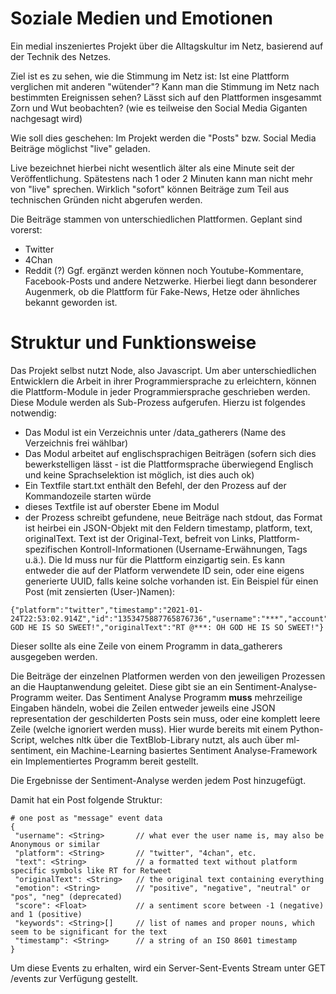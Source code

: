 # Soziale Medien und Emotionen

Ein medial inszeniertes Projekt über die Alltagskultur im Netz,
basierend auf der Technik des Netzes.

Ziel ist es zu sehen, wie die Stimmung im Netz ist:
Ist eine Plattform verglichen mit anderen "wütender"?
Kann man die Stimmung im Netz nach bestimmten Ereignissen sehen?
Lässt sich auf den Plattformen insgesammt Zorn und Wut beobachten?
(wie es teilweise den Social Media Giganten nachgesagt wird)

Wie soll dies geschehen:
Im Projekt werden die "Posts" bzw. Social Media Beiträge möglichst "live" geladen.

Live bezeichnet hierbei nicht wesentlich älter als eine Minute seit der Veröffentlichung.
Spätestens nach 1 oder 2 Minuten kann man nicht mehr von "live" sprechen. 
Wirklich "sofort" können Beiträge zum Teil aus technischen Gründen nicht abgerufen werden.

Die Beiträge stammen von unterschiedlichen Plattformen.
Geplant sind vorerst:
- Twitter
- 4Chan
- Reddit (?)
Ggf. ergänzt werden können noch Youtube-Kommentare, Facebook-Posts und andere Netzwerke.
Hierbei liegt dann besonderer Augenmerk, ob die Plattform für Fake-News, Hetze oder ähnliches bekannt geworden ist.

# Struktur und Funktionsweise
Das Projekt selbst nutzt Node, also Javascript.
Um aber unterschiedlichen Entwicklern die Arbeit in ihrer Programmiersprache zu erleichtern,
können die Plattform-Module in jeder Programmiersprache geschrieben werden.
Diese Module werden als Sub-Prozess aufgerufen.
Hierzu ist folgendes notwendig:
- Das Modul ist ein Verzeichnis unter /data_gatherers (Name des Verzeichnis frei wählbar)
- Das Modul arbeitet auf englischsprachigen Beiträgen 
(sofern sich dies bewerkstelligen lässt - ist die Plattformsprache überwiegend Englisch und keine Sprachselektion ist möglich, ist dies auch ok)
- Ein Textfile start.txt enthält den Befehl, 
der den Prozess auf der Kommandozeile starten würde
- dieses Textfile ist auf oberster Ebene im Modul
- der Prozess schreibt gefundene, neue Beiträge nach stdout, 
das Format ist heirbei ein JSON-Objekt mit den Feldern timestamp, platform, text, originalText.
Text ist der Original-Text, befreit von Links, Plattform-spezifischen Kontroll-Informationen (Username-Erwähnungen, Tags u.ä.).
Die Id muss nur für die Plattform einzigartig sein. Es kann entweder die auf der Platform verwendete ID sein, 
oder eine eigens generierte UUID, falls keine solche vorhanden ist.
Ein Beispiel für einen Post (mit zensierten (User-)Namen):
```
{"platform":"twitter","timestamp":"2021-01-24T22:53:02.914Z","id":"1353475887765876736","username":"***","account":"***","text":"OH GOD HE IS SO SWEET!","originalText":"RT @***: OH GOD HE IS SO SWEET!"}
```
Dieser sollte als eine Zeile von einem Programm in data_gatherers ausgegeben werden.

Die Beiträge der einzelnen Platformen werden von den jeweiligen Prozessen an die Hauptanwendung geleitet.
Diese gibt sie an ein Sentiment-Analyse-Programm weiter.
Das Sentiment Analyse Programm **muss** mehrzeilige Eingaben händeln,
wobei die Zeilen entweder jeweils eine JSON representation der geschilderten Posts sein muss,
oder eine komplett leere Zeile (welche ignoriert werden muss).
Hier wurde bereits mit einem Python-Script, welches nltk über die TextBlob-Library nutzt,
als auch über ml-sentiment, ein Machine-Learning basiertes Sentiment Analyse-Framework ein Implementiertes Programm bereit gestellt.

Die Ergebnisse der Sentiment-Analyse werden jedem Post hinzugefügt.

Damit hat ein Post folgende Struktur:
```
# one post as "message" event data
{
 "username": <String>       // what ever the user name is, may also be Anonymous or similar
 "platform": <String>       // "twitter", "4chan", etc.
 "text": <String>           // a formatted text without platform specific symbols like RT for Retweet
 "originalText": <String>   // the original text containing everything
 "emotion": <String>        // "positive", "negative", "neutral" or "pos", "neg" (deprecated)
 "score": <Float>           // a sentiment score between -1 (negative) and 1 (positive)
 "keywords": <String>[]     // list of names and proper nouns, which seem to be significant for the text
 "timestamp": <String>      // a string of an ISO 8601 timestamp
} 
```

Um diese Events zu erhalten, wird ein Server-Sent-Events Stream unter GET /events zur Verfügung gestellt.